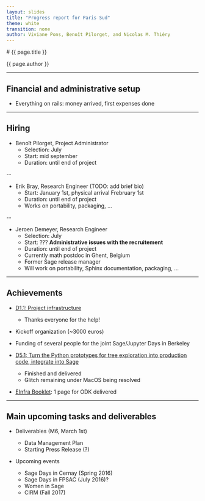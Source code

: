 ```yaml
---
layout: slides
title: "Progress report for Paris Sud"
theme: white
transition: none
author: Viviane Pons, Benoît Pilorget, and Nicolas M. Thiéry
---
```


<section data-markdown data-separator="^---\n" data-separator-vertical="^--\n">
# {{ page.title }}

{{ page.author }}

---

## Financial and administrative setup

- Everything on rails: money arrived, first expenses done

---
## Hiring

-   Benoît Pilorget, Project Administrator
    - Selection: July
    - Start: mid september
    - Duration: until end of project

--

-   Erik Bray, Research Engineer (TODO: add brief bio)
    - Start: January 1st, physical arrival Frebruary 1st
    - Duration: until end of project
    - Works on portability, packaging, ...

--

-   Jeroen Demeyer, Research Engineer
    - Selection: July
    - Start: ??? **Administrative issues with the recruitement**
    - Duration: until end of project
    - Currently math postdoc in Ghent, Belgium
    - Former Sage release manager
    - Will work on portability, Sphinx documentation, packaging, ...

---
## Achievements

-   [D1.1: Project infrastructure](https://github.com/OpenDreamKit/OpenDreamKit/issues/17)
    - Thanks everyone for the help!
-   Kickoff organization (~3000 euros)
-   Funding of several people for the joint Sage/Jupyter Days in Berkeley
-   [D5.1: Turn the Python prototypes for tree exploration into production code, integrate into Sage](https://github.com/OpenDreamKit/OpenDreamKit/issues/107)

    - Finished and delivered
    - Glitch remaining under MacOS being resolved
-   [EInfra Booklet](https://github.com/OpenDreamKit/OpenDreamKit/blob/master/Communication/eInfra-Booklet/ODK.md): 1 page for ODK delivered

---
## Main upcoming tasks and deliverables

-   Deliverables (M6, March 1st)

    - Data Management Plan
    - Starting Press Release (?)

-   Upcoming events

    - Sage Days in Cernay (Spring 2016)
    - Sage Days in FPSAC (July 2016)?
    - Women in Sage
    - CIRM (Fall 2017)

</section>
